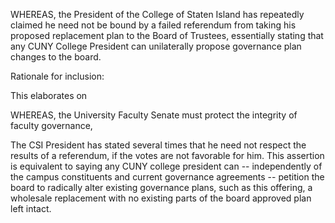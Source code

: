 WHEREAS, the President of the College of Staten Island has repeatedly claimed he need not be bound by a failed referendum from taking his proposed replacement plan to the Board of Trustees, essentially stating that any CUNY College President can unilaterally propose governance plan changes to the board.


Rationale for inclusion:

This elaborates on

WHEREAS, the University Faculty Senate must protect the integrity of faculty governance,

The CSI President has stated several times that he need not respect the results of a referendum, if the votes are not favorable for him. This assertion is equivalent to saying any CUNY college president can -- independently of the campus constituents and current governance agreements -- petition the board to radically alter existing governance plans, such as this offering, a wholesale replacement with no existing parts of the board approved plan left intact.
